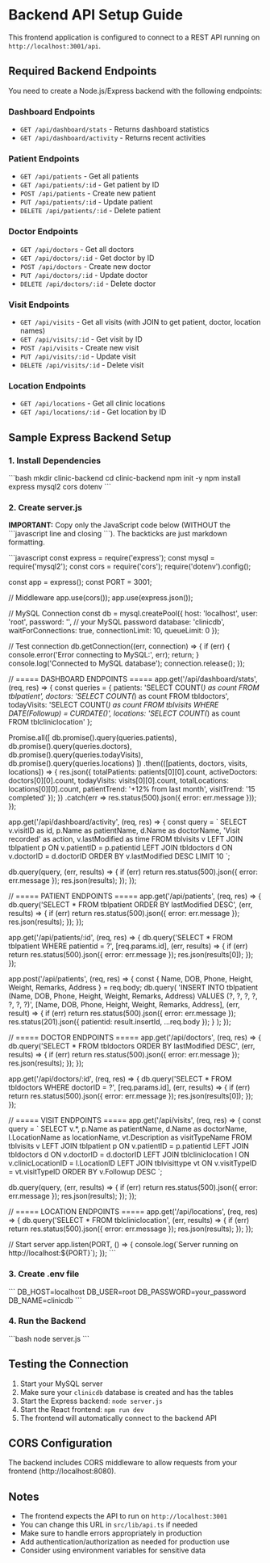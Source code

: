 # Backend API Setup Guide

This frontend application is configured to connect to a REST API running on `http://localhost:3001/api`.

## Required Backend Endpoints

You need to create a Node.js/Express backend with the following endpoints:

### Dashboard Endpoints
- `GET /api/dashboard/stats` - Returns dashboard statistics
- `GET /api/dashboard/activity` - Returns recent activities

### Patient Endpoints
- `GET /api/patients` - Get all patients
- `GET /api/patients/:id` - Get patient by ID
- `POST /api/patients` - Create new patient
- `PUT /api/patients/:id` - Update patient
- `DELETE /api/patients/:id` - Delete patient

### Doctor Endpoints
- `GET /api/doctors` - Get all doctors
- `GET /api/doctors/:id` - Get doctor by ID
- `POST /api/doctors` - Create new doctor
- `PUT /api/doctors/:id` - Update doctor
- `DELETE /api/doctors/:id` - Delete doctor

### Visit Endpoints
- `GET /api/visits` - Get all visits (with JOIN to get patient, doctor, location names)
- `GET /api/visits/:id` - Get visit by ID
- `POST /api/visits` - Create new visit
- `PUT /api/visits/:id` - Update visit
- `DELETE /api/visits/:id` - Delete visit

### Location Endpoints
- `GET /api/locations` - Get all clinic locations
- `GET /api/locations/:id` - Get location by ID

## Sample Express Backend Setup

### 1. Install Dependencies

\`\`\`bash
mkdir clinic-backend
cd clinic-backend
npm init -y
npm install express mysql2 cors dotenv
\`\`\`

### 2. Create server.js

**IMPORTANT:** Copy only the JavaScript code below (WITHOUT the \`\`\`javascript line and closing \`\`\`). The backticks are just markdown formatting.

\`\`\`javascript
const express = require('express');
const mysql = require('mysql2');
const cors = require('cors');
require('dotenv').config();

const app = express();
const PORT = 3001;

// Middleware
app.use(cors());
app.use(express.json());

// MySQL Connection
const db = mysql.createPool({
  host: 'localhost',
  user: 'root',
  password: '', // your MySQL password
  database: 'clinicdb',
  waitForConnections: true,
  connectionLimit: 10,
  queueLimit: 0
});

// Test connection
db.getConnection((err, connection) => {
  if (err) {
    console.error('Error connecting to MySQL:', err);
    return;
  }
  console.log('Connected to MySQL database');
  connection.release();
});

// ===== DASHBOARD ENDPOINTS =====
app.get('/api/dashboard/stats', (req, res) => {
  const queries = {
    patients: 'SELECT COUNT(*) as count FROM tblpatient',
    doctors: 'SELECT COUNT(*) as count FROM tbldoctors',
    todayVisits: 'SELECT COUNT(*) as count FROM tblvisits WHERE DATE(Followup) = CURDATE()',
    locations: 'SELECT COUNT(*) as count FROM tblcliniclocation'
  };

  Promise.all([
    db.promise().query(queries.patients),
    db.promise().query(queries.doctors),
    db.promise().query(queries.todayVisits),
    db.promise().query(queries.locations)
  ])
  .then(([patients, doctors, visits, locations]) => {
    res.json({
      totalPatients: patients[0][0].count,
      activeDoctors: doctors[0][0].count,
      todayVisits: visits[0][0].count,
      totalLocations: locations[0][0].count,
      patientTrend: '+12% from last month',
      visitTrend: '15 completed'
    });
  })
  .catch(err => res.status(500).json({ error: err.message }));
});

app.get('/api/dashboard/activity', (req, res) => {
  const query = \`
    SELECT 
      v.visitID as id,
      p.Name as patientName,
      d.Name as doctorName,
      'Visit recorded' as action,
      v.lastModified as time
    FROM tblvisits v
    LEFT JOIN tblpatient p ON v.patientID = p.patientid
    LEFT JOIN tbldoctors d ON v.doctorID = d.doctorID
    ORDER BY v.lastModified DESC
    LIMIT 10
  \`;
  
  db.query(query, (err, results) => {
    if (err) return res.status(500).json({ error: err.message });
    res.json(results);
  });
});

// ===== PATIENT ENDPOINTS =====
app.get('/api/patients', (req, res) => {
  db.query('SELECT * FROM tblpatient ORDER BY lastModified DESC', (err, results) => {
    if (err) return res.status(500).json({ error: err.message });
    res.json(results);
  });
});

app.get('/api/patients/:id', (req, res) => {
  db.query('SELECT * FROM tblpatient WHERE patientid = ?', [req.params.id], (err, results) => {
    if (err) return res.status(500).json({ error: err.message });
    res.json(results[0]);
  });
});

app.post('/api/patients', (req, res) => {
  const { Name, DOB, Phone, Height, Weight, Remarks, Address } = req.body;
  db.query(
    'INSERT INTO tblpatient (Name, DOB, Phone, Height, Weight, Remarks, Address) VALUES (?, ?, ?, ?, ?, ?, ?)',
    [Name, DOB, Phone, Height, Weight, Remarks, Address],
    (err, result) => {
      if (err) return res.status(500).json({ error: err.message });
      res.status(201).json({ patientid: result.insertId, ...req.body });
    }
  );
});

// ===== DOCTOR ENDPOINTS =====
app.get('/api/doctors', (req, res) => {
  db.query('SELECT * FROM tbldoctors ORDER BY lastModified DESC', (err, results) => {
    if (err) return res.status(500).json({ error: err.message });
    res.json(results);
  });
});

app.get('/api/doctors/:id', (req, res) => {
  db.query('SELECT * FROM tbldoctors WHERE doctorID = ?', [req.params.id], (err, results) => {
    if (err) return res.status(500).json({ error: err.message });
    res.json(results[0]);
  });
});

// ===== VISIT ENDPOINTS =====
app.get('/api/visits', (req, res) => {
  const query = \`
    SELECT 
      v.*,
      p.Name as patientName,
      d.Name as doctorName,
      l.LocationName as locationName,
      vt.Description as visitTypeName
    FROM tblvisits v
    LEFT JOIN tblpatient p ON v.patientID = p.patientid
    LEFT JOIN tbldoctors d ON v.doctorID = d.doctorID
    LEFT JOIN tblcliniclocation l ON v.clinicLocationID = l.LocationID
    LEFT JOIN tblvisittype vt ON v.visitTypeID = vt.visitTypeID
    ORDER BY v.Followup DESC
  \`;
  
  db.query(query, (err, results) => {
    if (err) return res.status(500).json({ error: err.message });
    res.json(results);
  });
});

// ===== LOCATION ENDPOINTS =====
app.get('/api/locations', (req, res) => {
  db.query('SELECT * FROM tblcliniclocation', (err, results) => {
    if (err) return res.status(500).json({ error: err.message });
    res.json(results);
  });
});

// Start server
app.listen(PORT, () => {
  console.log(\`Server running on http://localhost:\${PORT}\`);
});
\`\`\`

### 3. Create .env file

\`\`\`
DB_HOST=localhost
DB_USER=root
DB_PASSWORD=your_password
DB_NAME=clinicdb
\`\`\`

### 4. Run the Backend

\`\`\`bash
node server.js
\`\`\`

## Testing the Connection

1. Start your MySQL server
2. Make sure your `clinicdb` database is created and has the tables
3. Start the Express backend: `node server.js`
4. Start the React frontend: `npm run dev`
5. The frontend will automatically connect to the backend API

## CORS Configuration

The backend includes CORS middleware to allow requests from your frontend (http://localhost:8080).

## Notes

- The frontend expects the API to run on `http://localhost:3001`
- You can change this URL in `src/lib/api.ts` if needed
- Make sure to handle errors appropriately in production
- Add authentication/authorization as needed for production use
- Consider using environment variables for sensitive data
